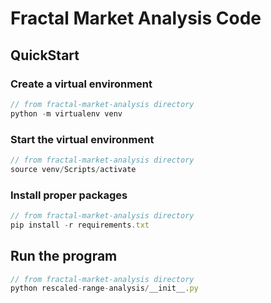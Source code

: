 # Fractal Market Analysis Code

## QuickStart
### Create a virtual environment
```javascript
// from fractal-market-analysis directory
python -m virtualenv venv
```

### Start the virtual environment
```javascript
// from fractal-market-analysis directory
source venv/Scripts/activate
```

### Install proper packages
```javascript
// from fractal-market-analysis directory
pip install -r requirements.txt
```

## Run the program
```javascript
// from fractal-market-analysis directory
python rescaled-range-analysis/__init__.py
```
